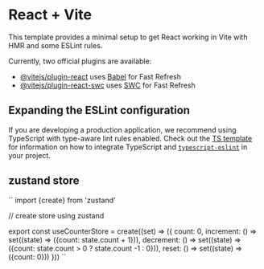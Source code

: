 # React + Vite

This template provides a minimal setup to get React working in Vite with HMR and some ESLint rules.

Currently, two official plugins are available:

- [@vitejs/plugin-react](https://github.com/vitejs/vite-plugin-react/blob/main/packages/plugin-react) uses [Babel](https://babeljs.io/) for Fast Refresh
- [@vitejs/plugin-react-swc](https://github.com/vitejs/vite-plugin-react/blob/main/packages/plugin-react-swc) uses [SWC](https://swc.rs/) for Fast Refresh

## Expanding the ESLint configuration

If you are developing a production application, we recommend using TypeScript with type-aware lint rules enabled. Check out the [TS template](https://github.com/vitejs/vite/tree/main/packages/create-vite/template-react-ts) for information on how to integrate TypeScript and [`typescript-eslint`](https://typescript-eslint.io) in your project.

## zustand store

``
import {create} from 'zustand'

 // create store using zustand

  export const useCounterStore = create((set) => ({
    count: 0,
    increment: () => set((state) => ({count: state.count + 1})),
    decrement: () => set((state) => ({count: state.count > 0 ? state.count -1 : 0})),
    reset: () => set((state) => ({count: 0}))
 }))
``